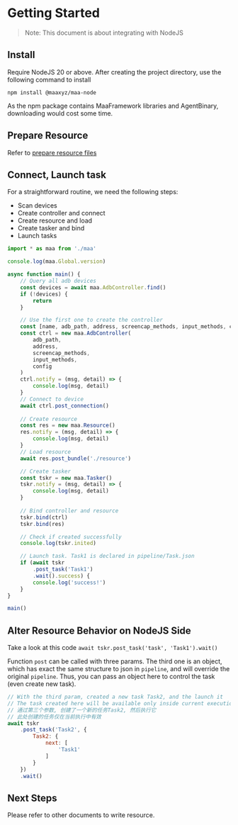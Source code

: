 # Getting Started

> Note: This document is about integrating with NodeJS

## Install

Require NodeJS 20 or above. After creating the project directory, use the following command to install

```shell
npm install @maaxyz/maa-node
```

As the npm package contains MaaFramework libraries and AgentBinary, downloading would cost some time.

## Prepare Resource

Refer to [prepare resource files](./1.1-QuickStarted.md#prepare-resource-files)

## Connect, Launch task

For a straightforward routine, we need the following steps:

* Scan devices
* Create controller and connect
* Create resource and load
* Create tasker and bind
* Launch tasks

```typescript
import * as maa from './maa'

console.log(maa.Global.version)

async function main() {
    // Query all adb devices
    const devices = await maa.AdbController.find()
    if (!devices) {
        return
    }

    // Use the first one to create the controller
    const [name, adb_path, address, screencap_methods, input_methods, config] = devices[0]
    const ctrl = new maa.AdbController(
        adb_path,
        address,
        screencap_methods,
        input_methods,
        config
    )
    ctrl.notify = (msg, detail) => {
        console.log(msg, detail)
    }
    // Connect to device
    await ctrl.post_connection()
    
    // Create resource
    const res = new maa.Resource()
    res.notify = (msg, detail) => {
        console.log(msg, detail)
    }
    // Load resource
    await res.post_bundle('./resource')

    // Create tasker
    const tskr = new maa.Tasker()
    tskr.notify = (msg, detail) => {
        console.log(msg, detail)
    }
    
    // Bind controller and resource
    tskr.bind(ctrl)
    tskr.bind(res)

    // Check if created successfully
    console.log(tskr.inited)

    // Launch task. Task1 is declared in pipeline/Task.json
    if (await tskr
        .post_task('Task1')
        .wait().success) {
        console.log('success!')
    }
}

main()
```

## Alter Resource Behavior on NodeJS Side

Take a look at this code `await tskr.post_task('task', 'Task1').wait()`

Function `post` can be called with three params. The third one is an object, which has exact the same structure to json in `pipeline`, and will override the original `pipeline`. Thus, you can pass an object here to control the task (even create new task).

```javascript
// With the third param, created a new task Task2, and the launch it
// The task created here will be available only inside current execution
// 通过第三个参数, 创建了一个新的任务Task2, 然后执行它
// 此处创建的任务仅在当前执行中有效
await tskr
    .post_task('Task2', {
        Task2: {
            next: [
                'Task1'
            ]
        }
    })
    .wait()
```

## Next Steps

Please refer to other documents to write resource.
